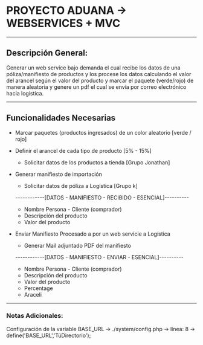 # PROYECTO ADUANA -> WEBSERVICES + MVC
__________________________________________
## Descripción General:
Generar un web service bajo demanda el cual recibe los datos de una póliza/manifiesto de productos y los procese los datos calculando el valor del arancel según el valor del producto y marcar el paquete (verde/rojo) de manera aleatoria y genere un pdf el cual se envía por correo electrónico hacia logística.
__________________________________________

## Funcionalidades Necesarias

* Marcar paquetes (productos ingresados) de un color aleatorio [verde / rojo] 
* Definir el arancel de cada tipo de producto [5% - 15%]
    * Solicitar datos de los productos a tienda [Grupo Jonathan]
* Generar manifiesto de importación
    * Solicitar datos de póliza a Logística [Grupo k]
    
    ------------[DATOS - MANIFIESTO - RECIBIDO - ESENCIAL]----------
    - Nombre Persona - Cliente (comprador)
    - Descripción del producto
    - Valor del producto
* Enviar Manifiesto Procesado a por un web servicie a Logística
    * Generar Mail adjuntado PDF del manifiesto
    
    ------------[DATOS - MANIFIESTO - ENVIAR - ESENCIAL]----------
    - Nombre Persona - Cliente (comprador)
    - Descripción del producto
    - Valor del producto
    - Percentage
    - Araceli
__________________________________________

### Notas Adicionales:
Configuración de la variable BASE_URL -> ./system/config.php -> línea: 8 -> define('BASE_URL','TúDirectorio');

